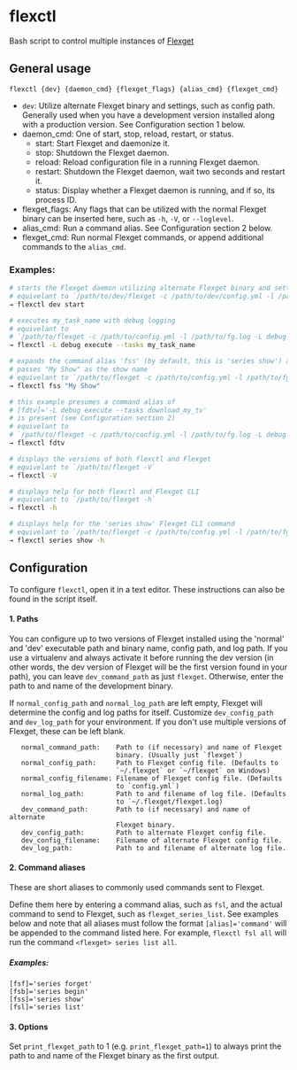 # flexctl
Bash script to control multiple instances of [Flexget](https://github.com/Flexget/Flexget)

## General usage
```
flexctl {dev} {daemon_cmd} {flexget_flags} {alias_cmd} {flexget_cmd}
```
- ``dev``: Utilize alternate Flexget binary and settings, such as config path. Generally used when you have a development version installed along with a production version. See Configuration section 1 below.
- daemon_cmd: One of start, stop, reload, restart, or status.
    - start: Start Flexget and daemonize it.
    - stop: Shutdown the Flexget daemon.
    - reload: Reload configuration file in a running Flexget daemon.
    - restart: Shutdown the Flexget daemon, wait two seconds and restart it.
    - status: Display whether a Flexget daemon is running, and if so, its process ID.
- flexget_flags: Any flags that can be utilized with the normal Flexget binary can be inserted here, such as ``-h``, ``-V``, or ``--loglevel``.
- alias_cmd: Run a command alias. See Configuration section 2 below.
- flexget_cmd: Run normal Flexget commands, or append additional commands to the ``alias_cmd``.

### Examples:
```bash
# starts the Flexget daemon utilizing alternate Flexget binary and settings
# equivelant to `/path/to/dev/flexget -c /path/to/dev/config.yml -l /path/to/dev/fg.log daemon start`
→ flexctl dev start

# executes my_task_name with debug logging
# equivelant to
# `/path/to/flexget -c /path/to/config.yml -l /path/to/fg.log -L debug execute --tasks my_task_name`
→ flexctl -L debug execute --tasks my_task_name

# expands the command alias 'fss' (by default, this is 'series show') and
# passes "My Show" as the show name
# equivelant to `/path/to/flexget -c /path/to/config.yml -l /path/to/fg.log series show "My Show"`
→ flexctl fss "My Show"

# this example presumes a command alias of
# [fdtv]='-L debug execute --tasks download_my_tv'
# is present (see Configuration section 2)
# equivelant to
# `/path/to/flexget -c /path/to/config.yml -l /path/to/fg.log -L debug execute --tasks download_my_tv`
→ flexctl fdtv

# displays the versions of both flexctl and Flexget
# equivelant to `/path/to/flexget -V`
→ flexctl -V

# displays help for both flexctl and Flexget CLI
# equivelant to `/path/to/flexget -h`
→ flexctl -h

# displays help for the 'series show' Flexget CLI command
# equivelant to `/path/to/flexget -c /path/to/config.yml -l /path/to/fg.log series show -h`
→ flexctl series show -h
```

## Configuration
To configure ``flexctl``, open it in a text editor. These instructions can also be found in the script itself.

#### 1. Paths

   You can configure up to two versions of Flexget installed using the 'normal' and 'dev' executable path and binary name, config path, and log path. If you use a virtualenv and always activate it before running the dev version (in other words, the dev version of Flexget will be the first version found in your path), you can leave `dev_command_path` as just `flexget`. Otherwise, enter the path to and name of the development binary.

   If `normal_config_path` and `normal_log_path` are left empty, Flexget will determine the config and log paths for itself.
Customize `dev_config_path` and `dev_log_path` for your environment. If you don't use multiple versions of Flexget, these can be left blank.

```
   normal_command_path:    Path to (if necessary) and name of Flexget
                           binary. (Usually just `flexget`)
   normal_config_path:     Path to Flexget config file. (Defaults to
                           `~/.flexget` or `~/flexget` on Windows)
   normal_config_filename: Filename of Flexget config file. (Defaults
                           to `config.yml`)
   normal_log_path:        Path to and filename of log file. (Defaults
                           to `~/.flexget/flexget.log)
   dev_command_path:       Path to (if necessary) and name of alternate
                           Flexget binary.
   dev_config_path:        Path to alternate Flexget config file.
   dev_config_filename:    Filename of alternate Flexget config file.
   dev_log_path:           Path to and filename of alternate log file.
```

#### 2. Command aliases

   These are short aliases to commonly used commands sent to Flexget.

   Define them here by entering a command alias, such as `fsl`, and the actual command to send to Flexget, such as `flexget_series_list`. See examples below and note that all aliases must follow the format ``[alias]='command'``
<additional commands> will be appended to the command listed here. For example, `flexctl fsl all` will run the command `<flexget> series list all`.

   ##### Examples:
```
[fsf]='series forget'
[fsb]='series begin'
[fss]='series show'
[fsl]='series list'
```

#### 3. Options

   Set ``print_flexget_path`` to 1 (e.g. ``print_flexget_path=1``) to always print the path to and name of the Flexget binary as the first output.
